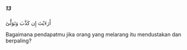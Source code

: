 ##### 13

<span class="ayah">أَرَءَيْتَ إِن كَذَّبَ وَتَوَلَّىٰٓ</span>

<span class="ayah_translation">Bagaimana pendapatmu jika orang yang melarang itu mendustakan dan berpaling?</span>
